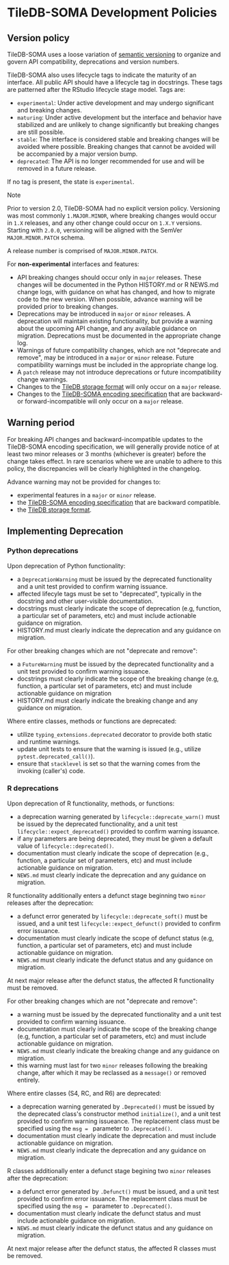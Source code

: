 # TileDB-SOMA Development Policies

## Version policy

TileDB-SOMA uses a loose variation of [semantic versioning](https://semver.org/) to organize and govern API compatibility, deprecations and version numbers.

TileDB-SOMA also uses lifecycle tags to indicate the maturity of an interface. All public API should have a lifecycle tag in docstrings. These tags are patterned after the RStudio lifecycle stage model. Tags are:

- `experimental`: Under active development and may undergo significant and breaking changes.
- `maturing`: Under active development but the interface and behavior have stabilized and are unlikely to change significantly but breaking changes are still possible.
- `stable`: The interface is considered stable and breaking changes will be avoided where possible. Breaking changes that cannot be avoided will be accompanied by a major version bump.
- `deprecated`: The API is no longer recommended for use and will be removed in a future release.

If no tag is present, the state is `experimental`.

> [!NOTE]
> Prior to version 2.0, TileDB-SOMA had no explicit version policy. Versioning was most commonly `1.MAJOR.MINOR`,
> where breaking changes would occur in `1.X` releases, and any other change could occur on `1.X.Y` versions.
> Starting with `2.0.0`, versioning will be aligned with the SemVer `MAJOR.MINOR.PATCH` schema.

A release number is comprised of `MAJOR.MINOR.PATCH`.

For **non-experimental** interfaces and features:

- API breaking changes should occur only in `major` releases. These changes will be documented in the Python HISTORY.md or R NEWS.md change logs, with guidance on what has changed, and how to migrate code to the new version. When possible, advance warning will be provided prior to breaking changes.
- Deprecations may be introduced in `major` or `minor` releases. A deprecation will maintain existing functionality, but provide a warning about the upcoming API change, and any available guidance on migration. Deprecations must be documented in the appropriate change log.
- Warnings of future compatibility changes, which are not "deprecate and remove", may be introduced in a `major` or `minor` release. Future compatibility warnings must be included in the appropriate change log.
- A `patch` release may not introduce deprecations or future incompatibility change warnings.
- Changes to the [TileDB storage format](https://github.com/TileDB-Inc/TileDB/tree/main/format_spec) will only occur on a `major` release.
- Changes to the [TileDB-SOMA encoding specification](https://github.com/single-cell-data/TileDB-SOMA/blob/main/encoding_specification.md) that are backward- or  forward-incompatible will only occur on a `major` release.


## Warning period

For breaking API changes and backward-incompatible updates to the TileDB-SOMA encoding specification, we will generally provide notice of at least two minor releases or 3 months (whichever is greater) before the change takes effect. In rare scenarios where we are unable to adhere to this policy, the discrepancies will be clearly highlighted in the changelog.

Advance warning may not be provided for changes to:

- experimental features in a `major` or `minor` release.
- the [TileDB-SOMA encoding specification](https://github.com/single-cell-data/TileDB-SOMA/blob/main/encoding_specification.md) that are backward compatible.
- the [TileDB storage format](https://github.com/TileDB-Inc/TileDB/tree/main/format_spec).


## Implementing Deprecation

### Python deprecations

Upon deprecation of Python functionality:

- a `DeprecationWarning` must be issued by the deprecated functionality and a unit test provided to confirm warning issuance.
- affected lifecyle tags must be set to "deprecated", typically in the docstring and other user-visible documentation.
- docstrings must clearly indicate the scope of deprecation (e.g, function, a particular set of parameters, etc) and must include actionable guidance on migration.
- HISTORY.md must clearly indicate the deprecation and any guidance on migration.

For other breaking changes which are not "deprecate and remove":

- a `FutureWarning` must be issued by the deprecated functionality and a unit test provided to confirm warning issuance.
- docstrings must clearly indicate the scope of the breaking change (e.g, function, a particular set of parameters, etc) and must include actionable guidance on migration
- HISTORY.md must clearly indicate the breaking change and any guidance on migration.

Where entire classes, methods or functions are deprecated:

- utilize `typing_extensions.deprecated` decorator to provide both static and runtime warnings.
- update unit tests to ensure that the warning is issued (e.g., utilize `pytest.deprecated_call()`).
- ensure that `stacklevel` is set so that the warning comes from the invoking (caller's) code.

### R deprecations

Upon deprecation of R functionality, methods, or functions:

- a deprecation warning generated by `lifecycle::deprecate_warn()` must be issued by the deprecated functionality, and a unit test `lifecycle::expect_deprecated()` provided to confirm warning issuance.
- if any parameters are being deprecated, they must be given a default value of `lifecycle::deprecated()`.
- documentation must clearly indicate the scope of deprecation (e.g., function, a particular set of parameters, etc) and must include actionable guidance on migration.
- `NEWS.md` must clearly indicate the deprecation and any guidance on migration.

R functionality additionally enters a defunct stage beginning two `minor` releases after the deprecation:

- a defunct error generated by `lifecycle::deprecate_soft()` must be issued, and a unit test `lifecycle::expect_defunct()` provided to confirm error issuance.
- documentation must clearly indicate the scope of defunct status (e.g, function, a particular set of parameters, etc) and must include actionable guidance on migration.
- `NEWS.md` must clearly indicate the defunct status and any guidance on migration.

At next major release after the defunct status, the affected R functionality must be removed.

For other breaking changes which are not "deprecate and remove":

- a warning must be issued by the deprecated functionality and a unit test provided to confirm warning issuance.
- documentation must clearly indicate the scope of the breaking change (e.g, function, a particular set of parameters, etc) and must include actionable guidance on migration.
- `NEWS.md` must clearly indicate the breaking change and any guidance on migration.
- this warning must last for two `minor` releases following the breaking change, after which it may be reclassed as a `message()` or removed entirely.

Where entire classes (S4, RC, and R6) are deprecated:

- a deprecation warning generated by `.Deprecated()` must be issued by the deprecated class's constructor method `initialize()`, and a unit test provided to confirm warning issueance. The replacement class must be specified using the `msg = ` parameter to `.Deprecated()`.
- documentation must clearly indicate the deprecation and must include actionable guidance on migration.
- `NEWS.md` must clearly indicate the deprecation and any guidance on migration.

R classes additionally enter a defunct stage begining two `minor` releases after the deprecation:

- a defunct error generated by `.Defunct()` must be issued, and a unit test provided to confirm error issuance. The replacement class must be specified using the `msg = ` parameter to `.Deprecated()`.
- documentation must clearly indicate the defunct status and must include actionable guidance on migration.
- `NEWS.md` must clearly indicate the defunct status and any guidance on migration.

At next major release after the defunct status, the affected R classes must be removed.
